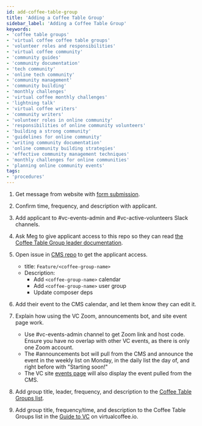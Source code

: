 ```yaml
---
id: add-coffee-table-group
title: 'Adding a Coffee Table Group'
sidebar_label: 'Adding a Coffee Table Group'
keywords:
- 'coffee table groups'
- 'virtual coffee coffee table groups'
- 'volunteer roles and responsibilities'
- 'virtual coffee community'
- 'community guides'
- 'community documentation'
- 'tech community'
- 'online tech community'
- 'community management'
- 'community building'
- 'monthly challenges'
- 'virtual coffee monthly challenges'
- 'lightning talk'
- 'virtual coffee writers'
- 'community writers'
- 'volunteer roles in online community'
- 'responsibilities of online community volunteers'
- 'building a strong community'
- 'guidelines for online community'
- 'writing community documentation'
- 'online community building strategies'
- 'effective community management techniques'
- 'monthly challenges for online communities'
- 'planning online community events'
tags:
- 'procedures'
---
```


1. Get message from website with [form submission](https://virtualcoffee.io/start-coffee-table-group).
2. Confirm time, frequency, and description with applicant.
3. Add applicant to #vc-events-admin and #vc-active-volunteers Slack channels.
4. Ask Meg to give applicant access to this repo so they can read [the Coffee Table Group leader documentation](../../coffee-table-groups/guides/guide-to-leading-a-coffee-table-group.md).
5. Open issue in [CMS repo](https://github.com/Virtual-Coffee/cms.virtualcoffee) to get the applicant access.

   - title: `Feature/<coffee-group-name>`
   - Description:
     - Add `<coffee-group-name>` calendar
     - Add `<coffee-group-name>` user group
     - Update composer deps

6. Add their event to the CMS calendar, and let them know they can edit it.
7. Explain how using the VC Zoom, announcements bot, and site event page work.

   - Use #vc-events-admin channel to get Zoom link and host code. Ensure you have no overlap with other VC events, as there is only one Zoom account.
   - The #announcements bot will pull from the CMS and announce the event in the weekly list on Monday, in the daily list the day of, and right before with "Starting soon!"
   - The VC site [events page](https://virtualcoffee.io/events) will also display the event pulled from the CMS.

8. Add group title, leader, frequency, and description to the [Coffee Table Groups list](../../coffee-table-groups/coffee-table-groups-list.md).
9. Add group title, frequency/time, and description to the Coffee Table Groups list in the [Guide to VC](https://github.com/Virtual-Coffee/virtualcoffee.io/blob/main/app/routes/__frontend/resources/virtual-coffee/guide-to-vc.mdx) on virtualcoffee.io.
